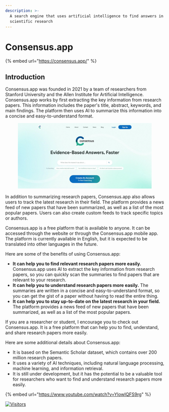 ```yaml
---
description: >-
  A search engine that uses artificial intelligence to find answers in
  scientific research
---
```


# Consensus.app

{% embed url="https://consensus.app/" %}

## Introduction

Consensus.app was founded in 2021 by a team of researchers from Stanford University and the Allen Institute for Artificial Intelligence. Consensus.app works by first extracting the key information from research papers. This information includes the paper's title, abstract, keywords, and main findings. The platform then uses AI to summarize this information into a concise and easy-to-understand format.

<figure><img src="../../.gitbook/assets/image (1) (1) (1).png" alt="" width="563"><figcaption></figcaption></figure>

In addition to summarizing research papers, Consensus.app also allows users to track the latest research in their field. The platform provides a news feed of new papers that have been summarized, as well as a list of the most popular papers. Users can also create custom feeds to track specific topics or authors.

Consensus.app is a free platform that is available to anyone. It can be accessed through the website or through the Consensus.app mobile app. The platform is currently available in English, but it is expected to be translated into other languages in the future.

Here are some of the benefits of using Consensus.app:

* **It can help you to find relevant research papers more easily.** Consensus.app uses AI to extract the key information from research papers, so you can quickly scan the summaries to find papers that are relevant to your research.
* **It can help you to understand research papers more easily.** The summaries are written in a concise and easy-to-understand format, so you can get the gist of a paper without having to read the entire thing.
* **It can help you to stay up-to-date on the latest research in your field.** The platform provides a news feed of new papers that have been summarized, as well as a list of the most popular papers.

If you are a researcher or student, I encourage you to check out Consensus.app. It is a free platform that can help you to find, understand, and share research papers more easily.

Here are some additional details about Consensus.app:

* It is based on the Semantic Scholar dataset, which contains over 200 million research papers.
* It uses a variety of AI techniques, including natural language processing, machine learning, and information retrieval.
* It is still under development, but it has the potential to be a valuable tool for researchers who want to find and understand research papers more easily.

{% embed url="https://www.youtube.com/watch?v=YIowIQFS9rg" %}

[![Visitors](https://api.visitorbadge.io/api/visitors?path=https%3A%2F%2Fgithub.com%2Fdrshahizan\&labelColor=%23697689\&countColor=%23555555\&style=plastic)](https://visitorbadge.io/status?path=https%3A%2F%2Fgithub.com%2Fdrshahizan)
